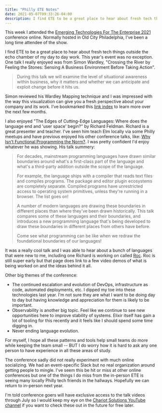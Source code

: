 ```yaml
---
title: "Philly ETE Notes"
date: 2021-05-07T09:33:26-04:00
description: I find ETE to be a great place to hear about fresh tech things outside the echo chamber of my day to day work. This year's event was no exception.
---
```


This week I attended the [Emerging Technologies For The Enterprise 2021](https://2021.phillyemergingtech.com/) conference online. Normally hosted in Old City Philadelphia, I've been a long time attendee of the show.

I find ETE to be a great place to hear about fresh tech things outside the echo chamber of my day to day work. This year's event was no exception. One talk I really enjoyed was from Simon Wardley, "Crossing the River by Feeling the Stones: Sensing A Business Environment Before Taking Action".

> During this talk we will examine the level of situational awareness within business, why it matters and whether we can anticipate and exploit change before it hits us.

Simon reviewed his Wardley Mapping technique and I was impressed with the way this visualization can give you a fresh perspective about your company and its work. I've bookmarked this [link index](https://list.wardleymaps.com/) to learn more over the next few months.

I also enjoyed "The Edges of Cutting-Edge Languages: Where does the language end and 'user space' begin?" by Richard Feldman. Richard is a great presenter and teacher. I've seen him teach Elm locally via some Philly meetups and have previous enjoyed his other conference talks, like: [Why Isn't Functional Programming the Norm?](https://www.youtube.com/watch?v=QyJZzq0v7Z4). I was pretty confident I'd enjoy whatever he was showing. His talk summery:

> For decades, mainstream programming languages have drawn similar boundaries around what's a first-class part of the language and what's a third-party addition outside the scope of the language.
>
> For example, the language ships with a compiler that reads text files and compiles programs. The package and editor plugin ecosystems are completely separate. Compiled programs have unrestricted access to operating system primitives, unless they're running in a browser. The list goes on!
>
> A number of modern languages are drawing these boundaries in different places than where they've been drawn historically. This talk compares some of these languages and their boundaries, and introduces a new programming language that's being developed to draw these boundaries in different places from others have before.
>
> Come see what programming can be like when we redraw the foundational boundaries of our languages!

It was a really cool talk and I was able to hear about a bunch of languages that were new to me, including one Richard is working on called [Roc](https://www.roc-lang.org/). Roc is still super early but that page does link to a few video demos of what is being worked on and the ideas behind it all.

Other big themes of the conference:

- The continued escalation and evolution of DevOps, infrastructure as code, automated deployments, etc. I dipped my toe into these technologies last year. I'm not sure they are what I want to be doing day to day but having knowledge and appreciation for them is likely to be important.
- Observability is another big topic. Feel like we continue to see new opportunities here to improve stability of systems. Elixir itself has gain a lot of tooling for this recently and it feels like I should spend some time digging in.
- Never ending language evolution.

For myself, I hope all these patterns and tools help small teams do more while keeping the team small -- BUT I do worry how it is hard to ask any one person to have experience in all these areas of study.

The conference sadly did not really experiment with much online socializing. We had an event-specific Slack but no real organization around getting people to mingle. I've seem this be hit or miss at other online conferences but one of the things I do miss from the in-person ETE is seeing many locally Philly tech friends in the hallways. Hopefully we can return to in-person next year.

I'm told conference goers will have exclusive access to the talk videos through July so I would keep my eye on the [Chariot Solutions YouTube channel](https://www.youtube.com/user/ChariotSolutions) if you want to check these out in the future for free later.
